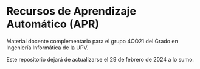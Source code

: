 # Recursos de Aprendizaje Automático (APR)
Material docente complementario para el grupo 4CO21 del Grado en Ingeniería Informática de la UPV. 

Este repositorio dejará de actualizarse el 29 de febrero de 2024 a lo sumo.